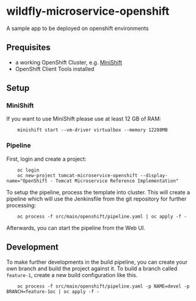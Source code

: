 # wildfly-microservice-openshift

A sample app to be deployed on openshift environments

## Prequisites

- a working OpenShift Cluster, e.g. [MiniShift](https://github.com/minishift/minishift)
- OpenShift Client Tools installed

## Setup

### MiniShift

If you want to use MiniShift please use at least 12 GB of RAM:

        minishift start --vm-driver virtualbox --memory 12288MB

### Pipeline

First, login and create a project:

        oc login
        oc new-project tomcat-microservice-openshift --display-name="OpenShift - Tomcat Microservice Reference Implementation"

 To setup the pipeline, process the template into cluster. This will create a pipeline which will use the Jenkinsfile from the git repository for further processing:

        oc process -f src/main/openshift/pipeline.yaml | oc apply -f -

Afterwards, you can start the pipeline from the Web UI.

## Development

To make further developments in the build pipeline, you can create your own branch and build the project against it. To build a branch called `feature-1`, create a new build configuration like this.

        oc process -f src/main/openshift/pipeline.yaml -p NAME=devel -p BRANCH=feature-1oc | oc apply -f -
